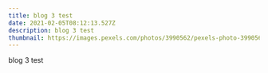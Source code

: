 ```yaml
---
title: blog 3 test
date: 2021-02-05T08:12:13.527Z
description: blog 3 test
thumbnail: https://images.pexels.com/photos/3990562/pexels-photo-3990562.jpeg?auto=compress&cs=tinysrgb&dpr=2&h=750&w=1260
---
```

blog 3 test